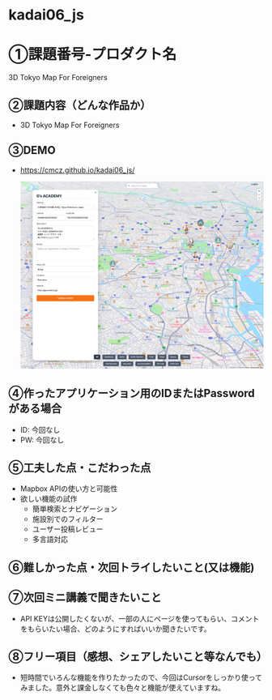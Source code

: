 # kadai06_js

# ①課題番号-プロダクト名

3D Tokyo Map For Foreigners

## ②課題内容（どんな作品か）

- 3D Tokyo Map For Foreigners

## ③DEMO

- https://cmcz.github.io/kadai06_js/

    ![ScreenShot](./ScreenShot1.png "サンプル")

## ④作ったアプリケーション用のIDまたはPasswordがある場合

- ID: 今回なし
- PW: 今回なし

## ⑤工夫した点・こだわった点

- Mapbox APIの使い方と可能性
- 欲しい機能の試作
    - 簡単検索とナビゲーション
    - 施設別でのフィルター
    - ユーザー投稿レビュー
    - 多言語対応

## ⑥難しかった点・次回トライしたいこと(又は機能)



## ⑦次回ミニ講義で聞きたいこと

- API KEYは公開したくないが、一部の人にページを使ってもらい、コメントをもらいたい場合、どのようにすればいいか聞きたいです。

## ⑧フリー項目（感想、シェアしたいこと等なんでも）

- 短時間でいろんな機能を作りたかったので、今回はCursorをしっかり使ってみました。意外と課金しなくても色々と機能が使えていますね。